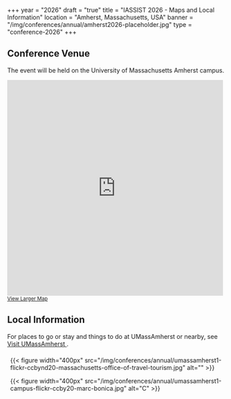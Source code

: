 +++
year = "2026"
draft = "true"
title = "IASSIST 2026 - Maps and Local Information"
location = "Amherst, Massachusetts, USA"
banner = "/img/conferences/annual/amherst2026-placeholder.jpg"
type = "conference-2026"
+++

## Conference Venue

The event will be held on the University of Massachusetts Amherst campus.

<!--
<iframe width="99%" height="500" frameborder="0" scrolling="no" marginheight="0" marginwidth="0" src="https://www.openstreetmap.org/export/embed.html?bbox=-2.603223323822022%2C51.45091806047282%2C-2.5831389427185063%2C51.4600636576836&amp;layer=mapnik&amp;marker=51.455491056850214%2C-2.5931811332702637" style="border: 1px solid black"></iframe><br/><small><a href="https://www.openstreetmap.org/?mlat=51.4555&amp;mlon=-2.5932#map=16/51.4555/-2.5932&amp;layers=N">View Larger Map</a></small>
-->

<iframe width="99%" height="500" frameborder="0" scrolling="no" marginheight="0" marginwidth="0" src="https://www.google.com/maps/embed?pb=!1m18!1m12!1m3!1d1474480.333011945!2d-73.40631768495403!3d42.01677804134145!2m3!1f0!2f0!3f0!3m2!1i1024!2i768!4f13.1!3m3!1m2!1s0x89e6d270b799a529%3A0x44a2789b83a42d1c!2sCampus%20Center%20-%20University%20of%20Massachusetts%20Amherst!5e0!3m2!1sen!2sfi!4v1743761942363!5m2!1sen!2sfi" width="600" height="450" style="border:0;" allowfullscreen="" loading="lazy" referrerpolicy="no-referrer-when-downgrade"" style="border: 1px solid black"></iframe><br/><small><a href="https://maps.app.goo.gl/thcbrXMwei5Rt3eu6">View Larger Map</a></small>

<br />

## Local Information

For places to go or stay and things to do at UMassAmherst or nearby, see [Visit UMassAmherst <span class="fas fa-external-link-alt"></span>](https://www.umass.edu/admissions/undergraduate-admissions/visit).

<div style="display:flex;flex-wrap:wrap;align-items:center;margin:.5em 0em .5em 0em;">
  <div style="padding: .5em;">
    {{< figure width="400px" src="/img/conferences/annual/umassamherst1-flickr-ccbynd20-massachusetts-office-of-travel-tourism.jpg" alt="" >}}
  </div> 
  <div style="padding: .5em;">
    {{< figure width="400px" src="/img/conferences/annual/umassamherst1-campus-flickr-ccby20-marc-bonica.jpg" alt="C" >}}
  </div>
</div>
